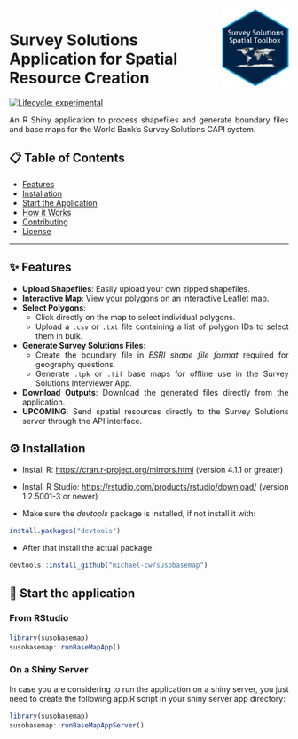 
<!-- README.md is generated from README.Rmd. Please edit that file -->

<a href='https://docs.mysurvey.solutions/'>
<img src="man/figures/susospatial.png" align="right" height="139"
    style="float:right; height:139px;"/></a>

# Survey Solutions Application for Spatial Resource Creation

<!-- badges: start -->

[![Lifecycle:
experimental](https://img.shields.io/badge/lifecycle-experimental-orange.svg)](https://lifecycle.r-lib.org/articles/stages.html#experimental)
<!-- badges: end -->

<div align="justify">

An R Shiny application to process shapefiles and generate boundary files
and base maps for the World Bank’s Survey Solutions CAPI system.

## 📋 Table of Contents

- [Features](#-features)
- [Installation](#-Installation)
- [Start the Application](#-start-the-application)
- [How it Works](#-how-it-works)
- [Contributing](#-contributing)
- [License](#-license)

------------------------------------------------------------------------

## ✨ Features

- **Upload Shapefiles**: Easily upload your own zipped shapefiles.
- **Interactive Map**: View your polygons on an interactive Leaflet map.
- **Select Polygons**:
  - Click directly on the map to select individual polygons.
  - Upload a `.csv` or `.txt` file containing a list of polygon IDs to
    select them in bulk.
- **Generate Survey Solutions Files**:
  - Create the boundary file in *ESRI shape file format* required for
    geography questions.
  - Generate `.tpk` or `.tif` base maps for offline use in the Survey
    Solutions Interviewer App.
- **Download Outputs**: Download the generated files directly from the
  application.
- **UPCOMING**: Send spatial resources directly to the Survey Solutions
  server through the API interface.

## ⚙️ Installation

- Install R: <https://cran.r-project.org/mirrors.html> (version 4.1.1 or
  greater)

- Install R Studio: <https://rstudio.com/products/rstudio/download/>
  (version 1.2.5001-3 or newer)

- Make sure the *devtools* package is installed, if not install it with:

``` r
install.packages("devtools")
```

- After that install the actual package:

``` r
devtools::install_github("michael-cw/susobasemap")
```

## 🚀 Start the application

### From RStudio

``` r
library(susobasemap)
susobasemap::runBaseMapApp()
```

### On a Shiny Server

In case you are considering to run the application on a shiny server,
you just need to create the following app.R script in your shiny server
app directory:

``` r
library(susobasemap)
susobasemap::runBaseMapAppServer()
```

</div>
